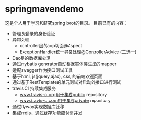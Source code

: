 # springmavendemo

这是个人用于学习和研究spring boot的目录。
目前已有的内容：
  - 管理员登录的身份验证
  - 异常处理
    - controller层的aop切面@Aspect
    - ExceptionHandler统一异常处理@ControllerAdvice (二选一)
  - Dao层的数据库处理
  - 通过mybatis generator自动根据实体类生成的mapper
  - 适配swagger作为接口测试工具
  - 基于html, js(jquery,ajax), css, 的前端欢迎页面
  - 通过基于RestTemplate的单元测试对启动的接口进行测试
  - travis CI 持续集成服务
    - www.travis-ci.org用于集成public repository
    - www.travis-ci.com用于集成private repository
  - 通过flyway实现数据库迁移
  - 集成redis，通过缓存功能应付高并发
  